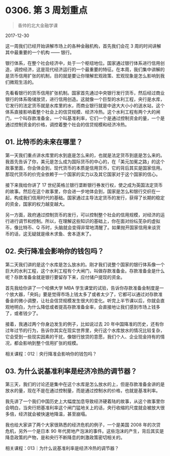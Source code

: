 # 0306. 第 3 周划重点

> 香帅的北大金融学课

2017-12-30


这一周我们已经开始讲解市场上的各种金融机构，首先我们会花 3 周的时间讲解其中最重要的一个机构 —— 银行。

银行体系，在整个社会经济中，处于一个枢纽地位。国家通过银行体系进行信用创造，调控经济，这是现代经济运行的一个最重要的特征。在本周，我们集中讲解的是货币信用扩张的机制，目的就是要让你理解宏观政策、宏观现象是怎么影响到我们微观生活的。

先看看银行的货币信用扩张机制。国家首先通过中央银行发行货币，然后经过商业银行的体系吸储放贷，进行信用创造。这就像一个巨型的水利工程，央行是水库，它发行的法定货币就是水库里的水，而商业银行就是中途大大小小的送水站，这个体系直接影响着整个社会上的信贷规模、经济冷热。这个水利工程有两个大的闸门，一个叫存款准备金，一个叫基准利率，它们一个是通过控制资金的量，一个是通过控制资金的价格，调控着整个社会的信贷规模和经济冷热。

## 01. 比特币的未来在哪里？

第一天我们重点讲水库里的水到底是怎么来的，也就是法定货币到底是怎么来的。我首先告诉了你，美元是怎么成为国际货币的中心的，在「美元加冕之路」的这个故事里面，你会体会到，现代货币的本质是信用货币，它的背后其实是国家信用。那现代货币的价完全依赖于一个国家的实力以及其它国家对于这个国家的信心。

接下来我给你讲了 17 世纪英格兰银行垄断银行券发行权，使之成为英国法定货币的故事。然后在这个故事里，你会进一步地体会到，国家是怎么和银行交织在一起，构成我们信用时代的基础。国家通过主导法定货币的发行，获得了长期的稳定的资金，国家的权力越变越大。

另一方面，政府通过控制货币的发行，可以控制整个社会的信用规模，对经济的运行进行调节和控制。所以，在理解这些知识的基础上，你在面对纷纭芜杂的虚拟币，像比特币、Q 币时，头脑就会变得非常地清醒了。如果抛开国家信用来谈货币的话，这无疑就是缘木求鱼、舍本逐末了。

## 02. 央行降准会影响你的钱包吗？

第二天我们讲的是这个水库是怎么放水的。刚才我们说整个国家的银行体系像一个巨大的水利工程，这个水利工程有个大闸门，叫做存款准备金。存款准备金是什么呢？存款准备金就是银行要留存下来，应付储户提现的资金。

首先我给你讲了一个哈佛大学 MBA 学生课堂的试验，告诉你存款准备金制度是一个放大器，「央妈」要是觉得市场上钱太多了或者太少了，它都可以通过对存款准备金的微小调整，让社会信贷规模发生很大的变化。听完上半节课以后，你就会直观地明白，为什么降低或者提高存款准备金率，会直接地让我们感到市场上钱多了，或者钱少了。

接着，我通过两个你身边发生的例子，比如说过去 20 年中国降准的历史，还有你过年过节的行为，告诉你其实在现实世界里，央行这个水库放水的情况比较复杂，它会受到一些现实因素的干扰，像银行放贷的意愿，我们个人、企业现金持有的情况，都会影响到整个信用扩张的规模。

相关课程：012｜央行降准会影响你的钱包吗？

## 03. 为什么说基准利率是经济冷热的调节器？

第三天，我们的讨论还是集中在这个水库是怎么放水的上，但是存款准备金讲的是放水的量，现在不是在通过控制量，而是通过控制水的价格，也就是基准利率。

我先讲了一个我们中国历史上大幅度加息导致经济硬着陆的故事，从这个故事里你会明白，当央行把基准利率这个闸门猛地关上的话，央行收缩的尺度就会被放大很多倍，经济就会被快速地降温，甚至崩塌。

我也给大家讲了两个大家很熟悉的经济危机的例子，一个是美国 2008 年的次贷危机，另外一个是日本 90 年代房地产泡沫的事件。这些泡沫的产生，背后其实是降息政策的产物，是和央行不断降息的刺激政策密切相关的。

相关课程：013｜为什么说基准利率是经济冷热的调节器？

